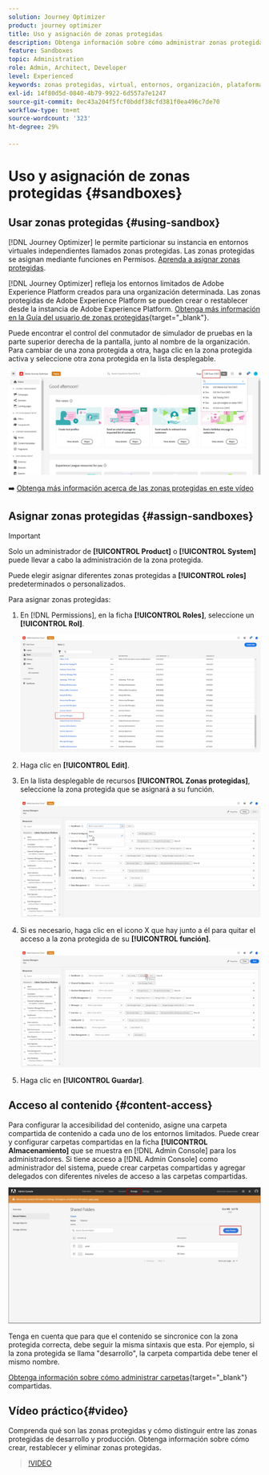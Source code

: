 ```yaml
---
solution: Journey Optimizer
product: journey optimizer
title: Uso y asignación de zonas protegidas
description: Obtenga información sobre cómo administrar zonas protegidas
feature: Sandboxes
topic: Administration
role: Admin, Architect, Developer
level: Experienced
keywords: zonas protegidas, virtual, entornos, organización, plataforma
exl-id: 14f80d5d-0840-4b79-9922-6d557a7e1247
source-git-commit: 0ec43a204f5fcf0bddf38cfd381f0ea496c7de70
workflow-type: tm+mt
source-wordcount: '323'
ht-degree: 29%

---
```


# Uso y asignación de zonas protegidas {#sandboxes}

## Usar zonas protegidas {#using-sandbox}

[!DNL Journey Optimizer] le permite particionar su instancia en entornos virtuales independientes llamados zonas protegidas. Las zonas protegidas se asignan mediante funciones en Permisos. [Aprenda a asignar zonas protegidas](permissions.md#create-product-profile).

[!DNL Journey Optimizer] refleja los entornos limitados de Adobe Experience Platform creados para una organización determinada. Las zonas protegidas de Adobe Experience Platform se pueden crear o restablecer desde la instancia de Adobe Experience Platform. [Obtenga más información en la Guía del usuario de zonas protegidas](https://experienceleague.adobe.com/docs/experience-platform/sandbox/ui/user-guide.html?lang=es){target="_blank"}.

Puede encontrar el control del conmutador de simulador de pruebas en la parte superior derecha de la pantalla, junto al nombre de la organización. Para cambiar de una zona protegida a otra, haga clic en la zona protegida activa y seleccione otra zona protegida en la lista desplegable.

![](assets/sandbox_5.png)

➡️ [Obtenga más información acerca de las zonas protegidas en este vídeo](#video)

## Asignar zonas protegidas {#assign-sandboxes}

>[!IMPORTANT]
>
> Solo un administrador de **[!UICONTROL Product]** o **[!UICONTROL System]** puede llevar a cabo la administración de la zona protegida.

Puede elegir asignar diferentes zonas protegidas a **[!UICONTROL roles]** predeterminados o personalizados.

Para asignar zonas protegidas:

1. En [!DNL Permissions], en la ficha **[!UICONTROL Roles]**, seleccione un **[!UICONTROL Rol]**.

   ![](assets/sandbox_1.png)

1. Haga clic en **[!UICONTROL Edit]**.

1. En la lista desplegable de recursos **[!UICONTROL Zonas protegidas]**, seleccione la zona protegida que se asignará a su función.

   ![](assets/sandbox_3.png)

1. Si es necesario, haga clic en el icono X que hay junto a él para quitar el acceso a la zona protegida de su **[!UICONTROL función]**.

   ![](assets/sandbox_4.png)

1. Haga clic en **[!UICONTROL Guardar]**.

## Acceso al contenido {#content-access}

Para configurar la accesibilidad del contenido, asigne una carpeta compartida de contenido a cada uno de los entornos limitados. Puede crear y configurar carpetas compartidas en la ficha **[!UICONTROL Almacenamiento]** que se muestra en [!DNL Admin Console] para los administradores. Si tiene acceso a [!DNL Admin Console] como administrador del sistema, puede crear carpetas compartidas y agregar delegados con diferentes niveles de acceso a las carpetas compartidas.

![](assets/do-not-localize/content_access.png)

Tenga en cuenta que para que el contenido se sincronice con la zona protegida correcta, debe seguir la misma sintaxis que esta. Por ejemplo, si la zona protegida se llama &quot;desarrollo&quot;, la carpeta compartida debe tener el mismo nombre.

[Obtenga información sobre cómo administrar carpetas](https://helpx.adobe.com/es/enterprise/admin-guide.html/enterprise/using/manage-adobe-storage.ug.html){target="_blank"} compartidas.

## Vídeo práctico{#video}

Comprenda qué son las zonas protegidas y cómo distinguir entre las zonas protegidas de desarrollo y producción. Obtenga información sobre cómo crear, restablecer y eliminar zonas protegidas.

>[!VIDEO](https://video.tv.adobe.com/v/334355?quality=12)